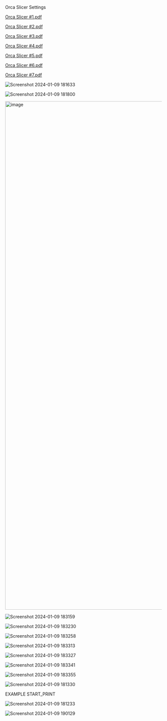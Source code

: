 Orca Slicer Settings

[Orca Slicer #1.pdf](https://github.com/Enraged-Rabbit-Community/ERCF_v2/files/13868375/Orca.Slicer.1.pdf)


[Orca Slicer #2.pdf](https://github.com/Enraged-Rabbit-Community/ERCF_v2/files/13868376/Orca.Slicer.2.pdf)


[Orca Slicer #3.pdf](https://github.com/Enraged-Rabbit-Community/ERCF_v2/files/13868378/Orca.Slicer.3.pdf)


[Orca Slicer #4.pdf](https://github.com/Enraged-Rabbit-Community/ERCF_v2/files/13868379/Orca.Slicer.4.pdf)


[Orca Slicer #5.pdf](https://github.com/Enraged-Rabbit-Community/ERCF_v2/files/13868382/Orca.Slicer.5.pdf)


[Orca Slicer #6.pdf](https://github.com/Enraged-Rabbit-Community/ERCF_v2/files/13868384/Orca.Slicer.6.pdf)


[Orca Slicer #7.pdf](https://github.com/Enraged-Rabbit-Community/ERCF_v2/files/13868426/Orca.Slicer.7.pdf)


![Screenshot 2024-01-09 181633](https://github.com/Enraged-Rabbit-Community/ERCF_v2/assets/121695166/b0123678-7ac7-42e8-90ca-fedbd93e9c07)


![Screenshot 2024-01-09 181800](https://github.com/Enraged-Rabbit-Community/ERCF_v2/assets/121695166/a21e8490-8d6e-467b-a2cc-f8d88b887e0e)


<img width="1629" alt="image" src="https://github.com/Enraged-Rabbit-Community/ERCF_v2/assets/121695166/0e38375e-c271-499e-a1cb-c40fc642be02">


![Screenshot 2024-01-09 183159](https://github.com/Enraged-Rabbit-Community/ERCF_v2/assets/121695166/191414f2-da4d-47fc-9d27-a8a6cc271d15)


![Screenshot 2024-01-09 183230](https://github.com/Enraged-Rabbit-Community/ERCF_v2/assets/121695166/90810a88-2394-46c7-a878-ed0d9aeebb8a)


![Screenshot 2024-01-09 183258](https://github.com/Enraged-Rabbit-Community/ERCF_v2/assets/121695166/91e9169a-475a-4fb4-9d98-f83920f03527)


![Screenshot 2024-01-09 183313](https://github.com/Enraged-Rabbit-Community/ERCF_v2/assets/121695166/15a981d4-0b6b-4274-b7ab-77bcfa64f401)


![Screenshot 2024-01-09 183327](https://github.com/Enraged-Rabbit-Community/ERCF_v2/assets/121695166/0bb9020e-61f1-452a-889a-836fc295a932)


![Screenshot 2024-01-09 183341](https://github.com/Enraged-Rabbit-Community/ERCF_v2/assets/121695166/871cfd5c-3ca5-4bb9-83e8-38a344d81e45)


![Screenshot 2024-01-09 183355](https://github.com/Enraged-Rabbit-Community/ERCF_v2/assets/121695166/76d6e442-ff70-48d9-9ecf-c17820b5bde2)


![Screenshot 2024-01-09 181330](https://github.com/Enraged-Rabbit-Community/ERCF_v2/assets/121695166/2152cbe5-7cd9-4369-b961-c9ee9072c3cf)


EXAMPLE START_PRINT


![Screenshot 2024-01-09 181233](https://github.com/Enraged-Rabbit-Community/ERCF_v2/assets/121695166/9af58b75-d187-4b6c-bf72-3e1f211d0ddc)


![Screenshot 2024-01-09 190129](https://github.com/Enraged-Rabbit-Community/ERCF_v2/assets/121695166/94f158f1-cb1d-4438-99e3-f35ebabddffc)

